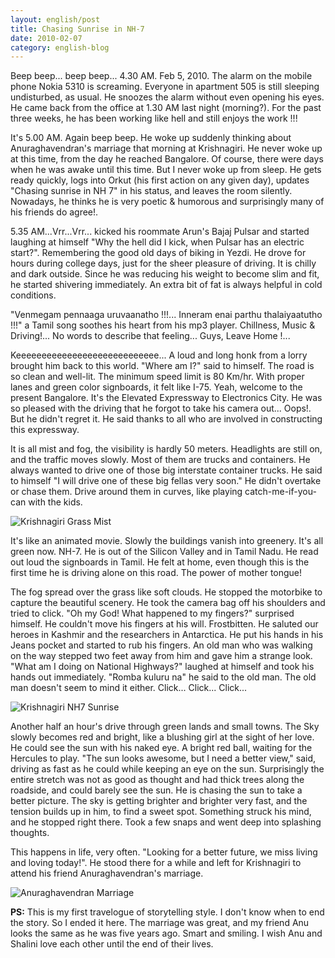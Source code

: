 ```yaml
---
layout: english/post
title: Chasing Sunrise in NH-7
date: 2010-02-07
category: english-blog
---
```


Beep beep... beep beep... 4.30 AM. Feb 5, 2010. The alarm on the mobile phone Nokia 5310 is screaming. Everyone in apartment 505 is still sleeping undisturbed, as usual. He snoozes the alarm without even opening his eyes. He came back from the office at 1.30 AM last night (morning?). For the past three weeks, he has been working like hell and still enjoys the work !!!

It's 5.00 AM. Again beep beep. He woke up suddenly thinking about Anuraghavendran's marriage that morning at Krishnagiri. He never woke up at this time, from the day he reached Bangalore. Of course, there were days when he was awake until this time. But I never woke up from sleep. He gets ready quickly, logs into Orkut (his first action on any given day), updates "Chasing sunrise in NH 7" in his status, and leaves the room silently. Nowadays, he thinks he is very poetic & humorous and surprisingly many of his friends do agree!.

5.35 AM...Vrr...Vrr... kicked his roommate Arun's Bajaj Pulsar and started laughing at himself "Why the hell did I kick, when Pulsar has an electric start?". Remembering the good old days of biking in Yezdi. He drove for hours during college days, just for the sheer pleasure of driving. It is chilly and dark outside. Since he was reducing his weight to become slim and fit, he started shivering immediately. An extra bit of fat is always helpful in cold conditions.

"Venmegam pennaaga uruvaanatho !!!... Inneram enai parthu thalaiyaatutho !!!" a Tamil song soothes his heart from his mp3 player. Chillness, Music & Driving!... No words to describe that feeling... Guys, Leave Home !...

Keeeeeeeeeeeeeeeeeeeeeeeeeeee... A loud and long honk from a lorry brought him back to this world. "Where am I?" said to himself. The road is so clean and well-lit. The minimum speed limit is 80 Km/hr. With proper lanes and green color signboards, it felt like I-75. Yeah, welcome to the present Bangalore. It's the Elevated Expressway to Electronics City. He was so pleased with the driving that he forgot to take his camera out... Oops!. But he didn't regret it. He said thanks to all who are involved in constructing this expressway.

It is all mist and fog, the visibility is hardly 50 meters. Headlights are still on, and the traffic moves slowly. Most of them are trucks and containers. He always wanted to drive one of those big interstate container trucks. He said to himself "I will drive one of these big fellas very soon." He didn't overtake or chase them. Drive around them in curves, like playing catch-me-if-you-can with the kids.

![Krishnagiri Grass Mist]({{site.english.blog.downloads}}/krishnagiri-grass-with-mist.jpg)

It's like an animated movie. Slowly the buildings vanish into greenery. It's all green now. NH-7. He is out of the Silicon Valley and in Tamil Nadu. He read out loud the signboards in Tamil. He felt at home, even though this is the first time he is driving alone on this road. The power of mother tongue!

The fog spread over the grass like soft clouds. He stopped the motorbike to capture the beautiful scenery. He took the camera bag off his shoulders and tried to click. "Oh my God! What happened to my fingers?" surprised himself. He couldn't move his fingers at his will. Frostbitten. He saluted our heroes in Kashmir and the researchers in Antarctica. He put his hands in his Jeans pocket and started to rub his fingers. An old man who was walking on the way stepped two feet away from him and gave him a strange look. "What am I doing on National Highways?" laughed at himself and took his hands out immediately. "Romba kuluru na" he said to the old man. The old man doesn't seem to mind it either. Click... Click... Click...

![Krishnagiri NH7 Sunrise]({{site.english.blog.downloads}}/krishnagiri-nh7-sunrise.jpg)

Another half an hour's drive through green lands and small towns. The Sky slowly becomes red and bright, like a blushing girl at the sight of her love. He could see the sun with his naked eye. A bright red ball, waiting for the Hercules to play. "The sun looks awesome, but I need a better view," said, driving as fast as he could while keeping an eye on the sun. Surprisingly the entire stretch was not as good as thought and had thick trees along the roadside, and could barely see the sun. He is chasing the sun to take a better picture. The sky is getting brighter and brighter very fast, and the tension builds up in him, to find a sweet spot. Something struck his mind, and he stopped right there. Took a few snaps and went deep into splashing thoughts.

This happens in life, very often. "Looking for a better future, we miss living and loving today!". He stood there for a while and left for Krishnagiri to attend his friend Anuraghavendran's marriage.

![Anuraghavendran Marriage]({{site.english.blog.downloads}}/anuraghavendran-marriage.jpg)

**PS:** This is my first travelogue of storytelling style. I don't know when to end the story. So I ended it here. The marriage was great, and my friend Anu looks the same as he was five years ago. Smart and smiling. I wish Anu and Shalini love each other until the end of their lives.
